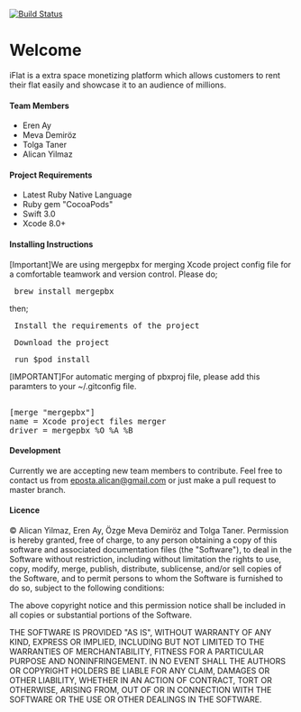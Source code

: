 [![Build Status](https://travis-ci.org/yilmazalican/team.svg?branch=master)](https://travis-ci.org/yilmazalican/team)

# Welcome
iFlat is a extra space monetizing platform which allows customers to rent their flat easily and showcase it to an audience of millions.


#### Team Members
<ul>
<li>Eren Ay</li>
<li>Meva Demiröz</li>
<li>Tolga Taner</li>
<li>Alican Yilmaz</li>
</ul>

#### Project Requirements
<ul>
<li>Latest Ruby Native Language</li>
<li>Ruby gem "CocoaPods"</li>
<li>Swift 3.0</li>
<li>Xcode 8.0+</li>
</ul>

#### Installing Instructions
[Important]We are using mergepbx for merging Xcode project config file for a comfortable teamwork and version control. Please do;
<pre> brew install mergepbx </pre>
then;
<pre> Install the requirements of the project</pre>
<pre> Download the project</pre>
<pre> run $pod install</pre>
[IMPORTANT]For automatic merging of pbxproj file, please add this paramters to your ~/.gitconfig file.
<pre> 
[merge "mergepbx"]
name = Xcode project files merger
driver = mergepbx %O %A %B 
</pre>

#### Development
Currently we are accepting new team members to contribute. Feel free to contact us from eposta.alican@gmail.com or just make a pull request to master branch.

#### Licence
© Alican Yilmaz, Eren Ay, Özge Meva Demiröz and Tolga Taner.
Permission is hereby granted, free of charge, to any person obtaining a copy of this software and associated documentation files (the "Software"), to deal in the Software without restriction, including without limitation the rights to use, copy, modify, merge, publish, distribute, sublicense, and/or sell copies of the Software, and to permit persons to whom the Software is furnished to do so, subject to the following conditions:

The above copyright notice and this permission notice shall be included in all copies or substantial portions of the Software.

THE SOFTWARE IS PROVIDED "AS IS", WITHOUT WARRANTY OF ANY KIND, EXPRESS OR IMPLIED, INCLUDING BUT NOT LIMITED TO THE WARRANTIES OF MERCHANTABILITY, FITNESS FOR A PARTICULAR PURPOSE AND NONINFRINGEMENT. IN NO EVENT SHALL THE AUTHORS OR COPYRIGHT HOLDERS BE LIABLE FOR ANY CLAIM, DAMAGES OR OTHER LIABILITY, WHETHER IN AN ACTION OF CONTRACT, TORT OR OTHERWISE, ARISING FROM, OUT OF OR IN CONNECTION WITH THE SOFTWARE OR THE USE OR OTHER DEALINGS IN THE SOFTWARE.
